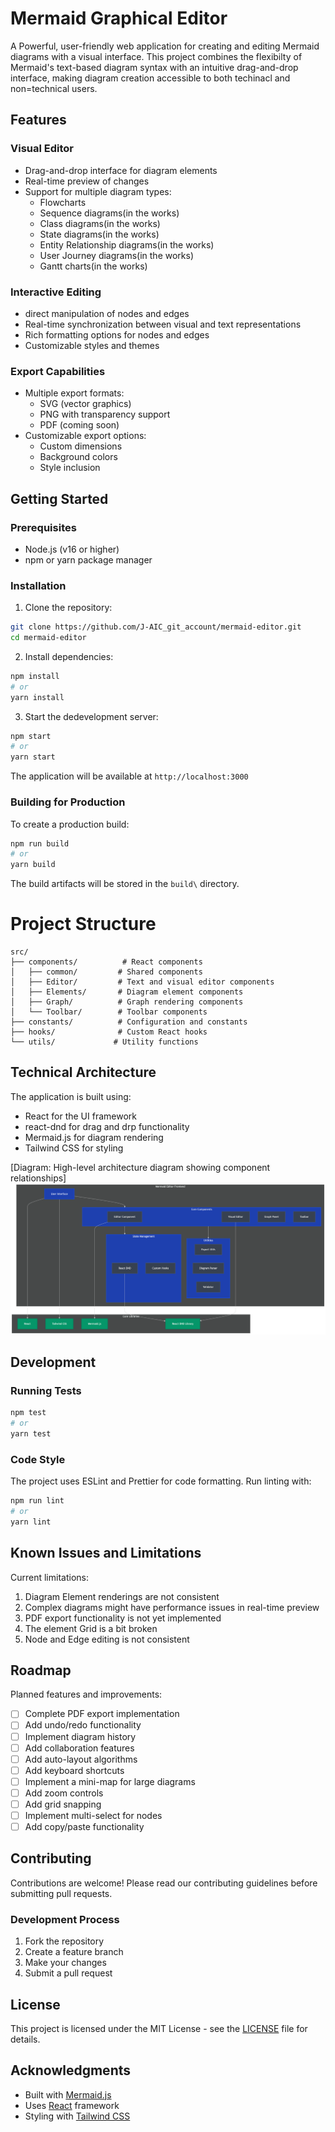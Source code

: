 # Mermaid Graphical Editor

A Powerful, user-friendly web application for creating and editing Mermaid diagrams with a visual interface. This project combines the flexibilty of Mermaid's text-based diagram syntax with an intuitive drag-and-drop interface, making diagram creation accessible to both techinacl and non=technical users.

## Features 

### Visual Editor
- Drag-and-drop interface for diagram elements
- Real-time preview of changes
- Support for multiple diagram types:
    - Flowcharts
    - Sequence diagrams(in the works)
    - Class diagrams(in the works)
    - State diagrams(in the works)
    - Entity Relationship diagrams(in the works)
    - User Journey diagrams(in the works)
    - Gantt charts(in the works)

### Interactive Editing
- direct manipulation of nodes and edges
- Real-time synchronization between visual and text representations
- Rich formatting options for nodes and edges
- Customizable styles and themes

### Export Capabilities
- Multiple export formats:
    - SVG (vector graphics)
    - PNG with transparency support
    - PDF (coming soon)
- Customizable export options:
    - Custom dimensions
    - Background colors
    - Style inclusion

## Getting Started

### Prerequisites
- Node.js (v16 or higher)
- npm or yarn package manager

### Installation

1. Clone the repository:
```bash
git clone https://github.com/J-AIC_git_account/mermaid-editor.git
cd mermaid-editor
```

2. Install dependencies:
```bash
npm install
# or 
yarn install
```

3. Start the dedevelopment server:
```bash
npm start
# or
yarn start
```

The application will be available at `http://localhost:3000`

### Building for Production

To create a production build:
```bash
npm run build
# or
yarn build
```

The build artifacts will be stored in the `build\` directory.

# Project Structure

```
src/
├── components/          # React components
│   ├── common/         # Shared components
│   ├── Editor/         # Text and visual editor components
│   ├── Elements/       # Diagram element components
│   ├── Graph/          # Graph rendering components
│   └── Toolbar/        # Toolbar components
├── constants/          # Configuration and constants
├── hooks/              # Custom React hooks
└── utils/             # Utility functions
```

## Technical Architecture

The application is built using:
- React for the UI framework
- react-dnd for drag and drp functionality
- Mermaid.js for diagram rendering
- Tailwind CSS for styling

[Diagram: High-level architecture diagram showing component relationships]
![alt text](Mermaid%20Project%20diagram.png)

## Development 

### Running Tests
```bash
npm test
# or
yarn test
```

### Code Style 
The project uses ESLint and Prettier for code formatting. Run linting with:
```bash
npm run lint
# or
yarn lint
```


## Known Issues and Limitations

Current limitations:
1. Diagram Element renderings are not consistent
2. Complex diagrams might have performance issues in real-time preview
3. PDF export functionality is not yet implemented
4. The element Grid is a bit broken
5. Node and Edge editing is not consistent

## Roadmap

Planned features and improvements:
- [ ] Complete PDF export implementation
- [ ] Add undo/redo functionality
- [ ] Implement diagram history
- [ ] Add collaboration features
- [ ] Add auto-layout algorithms
- [ ] Add keyboard shortcuts
- [ ] Implement a mini-map for large diagrams
- [ ] Add zoom controls
- [ ] Add grid snapping
- [ ] Implement multi-select for nodes
- [ ] Add copy/paste functionality

## Contributing

Contributions are welcome! Please read our contributing guidelines before submitting pull requests.

### Development Process
1. Fork the repository
2. Create a feature branch
3. Make your changes
4. Submit a pull request

## License

This project is licensed under the MIT License - see the [LICENSE](LICENSE) file for details.

## Acknowledgments

- Built with [Mermaid.js](https://mermaid-js.github.io/)
- Uses [React](https://reactjs.org/) framework
- Styling with [Tailwind CSS](https://tailwindcss.com/)
